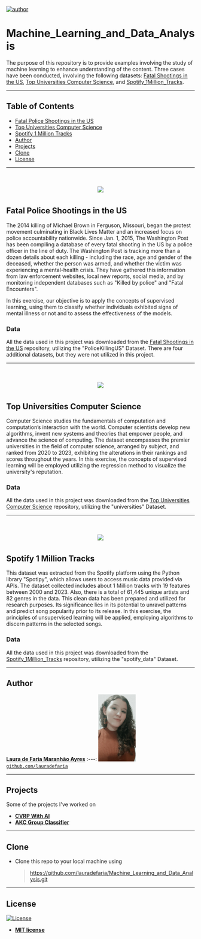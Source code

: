 [![author](https://img.shields.io/badge/author-lauradefaria-purple.svg)](https://github.com/lauradefaria)

# Machine_Learning_and_Data_Analysis

The purpose of this repository is to provide examples involving the study of machine learning to enhance understanding of the content. Three cases have been conducted, involving the following datasets: <a href="https://www.kaggle.com/datasets/kwullum/fatal-police-shootings-in-the-us">Fatal Shootings in the US</a>, <a href="https://www.kaggle.com/datasets/bogdansorin/top-universities-computer-science">Top Universities Computer Science</a>, and <a href="https://www.kaggle.com/datasets/amitanshjoshi/spotify-1million-tracks">Spotify_1Million_Tracks</a>.

---

## Table of Contents
- [Fatal Police Shootings in the US](#fatal-police-shootings-in-the-us)
- [Top Universities Computer Science](#top-universities-computer-science)
- [Spotify 1 Million Tracks](#spotify-1-million-tracks)
- [Author](#author)
- [Projects](#projects)
- [Clone](#clone)
- [License](#license)

---    
<h1 align="center">
  <img src="https://github.com/lauradefaria/Machine_Learning_and_Data_Analysis/blob/main/imgs/PoliceShooting.jpg">
</h1>

## Fatal Police Shootings in the US

The 2014 killing of Michael Brown in Ferguson, Missouri, began the protest movement culminating in Black Lives Matter and an increased focus on police accountability nationwide. Since Jan. 1, 2015, The Washington Post has been compiling a database of every fatal shooting in the US by a police officer in the line of duty. 
The Washington Post is tracking more than a dozen details about each killing - including the race, age and gender of the deceased, whether the person was armed, and whether the victim was experiencing a mental-health crisis. They have gathered this information from law enforcement websites, local new reports, social media, and by monitoring independent databases such as "Killed by police" and "Fatal Encounters".

In this exercise, our objective is to apply the concepts of supervised learning, using them to classify whether individuals exhibited signs of mental illness or not and to assess the effectiveness of the models.

### Data

All the data used in this project was downloaded from the <a href="https://www.kaggle.com/datasets/kwullum/fatal-police-shootings-in-the-us">Fatal Shootings in the US</a> repository, utilizing the "PoliceKillingUS" Dataset. There are four additional datasets, but they were not utilized in this project.

---    
<h1 align="center">
  <img src="https://github.com/lauradefaria/Machine_Learning_and_Data_Analysis/blob/main/imgs/ComputerScience.jpg">
</h1>

## Top Universities Computer Science

Computer Science studies the fundamentals of computation and computation’s interaction with the world. Computer scientists develop new algorithms, invent new systems and theories that empower people, and advance the science of computing. The dataset encompasses the premier universities in the field of computer science, arranged by subject, and ranked from 2020 to 2023, exhibiting the alterations in their rankings and scores throughout the years. 
In this exercise, the concepts of supervised learning will be employed utilizing the regression method to visualize the university's reputation.

### Data

All the data used in this project was downloaded from the <a href="https://www.kaggle.com/datasets/bogdansorin/top-universities-computer-science">Top Universities Computer Science</a> repository, utilizing the "universities" Dataset.

--- 
<h1 align="center">
  <img src="https://github.com/lauradefaria/Machine_Learning_and_Data_Analysis/blob/main/imgs/Spotify.jpg">
</h1>

## Spotify 1 Million Tracks

This dataset was extracted from the Spotify platform using the Python library "Spotipy", which allows users to access music data provided via APIs. The dataset collected includes about 1 Million tracks with 19 features between 2000 and 2023. Also, there is a total of 61,445 unique artists and 82 genres in the data.
This clean data has been prepared and utilized for research purposes. Its significance lies in its potential to unravel patterns and predict song popularity prior to its release. 
In this exercise, the principles of unsupervised learning will be applied, employing algorithms to discern patterns in the selected songs.

### Data

All the data used in this project was downloaded from the <a href="https://www.kaggle.com/datasets/amitanshjoshi/spotify-1million-tracks">Spotify_1Million_Tracks</a> repository, utilizing the "spotify_data" Dataset.

---   
## Author

 <a href="https://www.linkedin.com/in/lauradefaria/" target="_blank">**Laura de Faria Maranhão Ayres**</a>
:---: 
<img src="imgs/laura.JPG" width="100px"> </img>
<a href="http://github.com/lauradefaria" target="_blank">`github.com/lauradefaria`</a>

---   

## Projects
Some of the projects I've worked on

* [**CVRP With AI**](https://github.com/lauradefaria/CVRP_With_AI)
* [**AKC Group Classifier**](https://github.com/lauradefaria/AKC_Group_Classifier)

---   
## Clone

- Clone this repo to your local machine using
    > https://github.com/lauradefaria/Machine_Learning_and_Data_Analysis.git

---
## License

[![License](http://img.shields.io/:license-mit-blue.svg?style=flat-square)](http://badges.mit-license.org)

- **[MIT license](http://opensource.org/licenses/mit-license.php)**
